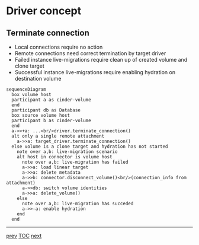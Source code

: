 # Driver concept

## Terminate connection

* Local connections require no action
* Remote connections need correct termination by target driver
* Failed instance live-migrations require clean up of created volume and clone target
* Successful instance live-migrations require enabling hydration on destination volume

```mermaid
sequenceDiagram
  box volume host
  participant a as cinder-volume
  end
  participant db as Database
  box source volume host
  participant b as cinder-volume
  end
  a->>+a: ...<br/>driver.terminate_connection()
  alt only a single remote attachment
    a->>a: target_driver.terminate_connection()
  else volume is a clone target and hydration has not started
    note over a,b: live-migration scenario
    alt host in connector is volume host
      note over a,b: live-migration has failed
      a->>a: load linear target
      a->>a: delete metadata
      a->>b: connector.disconnect_volume()<br/>(connection_info from attachment)
      a->>db: switch volume identities
      a->>a: delete_volume()
    else
      note over a,b: live-migration has succeded
      a->>-a: enable hydration
    end
  end
```

---

[prev](006-driver-concept-init-conn.md) [TOC](000-toc.md) [next](008-driver-concept-unsolved.md)
